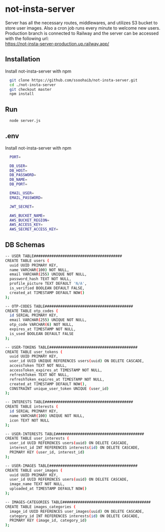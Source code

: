 # not-insta-server

Server has all the necessary routes, middlewares, and utilizes S3 bucket to store user images. Also a cron job runs every minute to welcome new users.
<br/>
Production branch is connected to Railway and the server can be accessed with the following url:
<br/>
https://not-insta-server-production.up.railway.app/

## Installation

Install not-insta-server with npm

```bash
  git clone https://github.com/ssoohaib/not-insta-server.git
  cd ./not-insta-server
  git checkout master
  npm install
```

## Run

```bash
  node server.js
```
    
## .env

Install not-insta-server with npm

```bash
  PORT=

  DB_USER=
  DB_HOST=
  DB_PASSWORD=
  DB_NAME=
  DB_PORT=

  EMAIL_USER=
  EMAIL_PASSWORD=

  JWT_SECRET=

  AWS_BUCKET_NAME=
  AWS_BUCKET_REGION=
  AWS_ACCESS_KEY=
  AWS_SECRET_ACCESS_KEY=
```
    
## DB Schemas

```bash
-- USER TABLE########################################
CREATE TABLE users (
  uuid UUID PRIMARY KEY,
  name VARCHAR(100) NOT NULL,
  email VARCHAR(255) UNIQUE NOT NULL,
  password_hash TEXT NOT NULL,
  profile_picture TEXT DEFAULT 'N/A',
  is_verified BOOLEAN DEFAULT FALSE,
  created_at TIMESTAMP DEFAULT NOW()
);

-- OTP-CODES TABLE########################################
CREATE TABLE otp_codes (
  id SERIAL PRIMARY KEY,
  email VARCHAR(255) UNIQUE NOT NULL,
  otp_code VARCHAR(6) NOT NULL,
  expires_at TIMESTAMP NOT NULL,
  is_used BOOLEAN DEFAULT FALSE
);

-- USER-TOKENS TABLE########################################
CREATE TABLE user_tokens (
  uuid UUID PRIMARY KEY,
  user_id UUID UNIQUE REFERENCES users(uuid) ON DELETE CASCADE,
  accessToken TEXT NOT NULL,
  accessToken_expires_at TIMESTAMP NOT NULL,
  refreshToken TEXT NOT NULL,
  refreshToken_expires_at TIMESTAMP NOT NULL,
  created_at TIMESTAMP DEFAULT NOW(),
  CONSTRAINT unique_user_token UNIQUE (user_id)
);

-- INTERESTS TABLE########################################
CREATE TABLE interests (
  id SERIAL PRIMARY KEY,
  name VARCHAR(100) UNIQUE NOT NULL,
  icon TEXT NOT NULL
);

-- USER-INTERESTS TABLE########################################
CREATE TABLE user_interests (
  user_id UUID REFERENCES users(uuid) ON DELETE CASCADE,
  interest_id INT REFERENCES interests(id) ON DELETE CASCADE,
  PRIMARY KEY (user_id, interest_id)
);

-- USER-IMAGES TABLE########################################
CREATE TABLE user_images (
  uuid UUID PRIMARY KEY,
  user_id UUID REFERENCES users(uuid) ON DELETE CASCADE,
  image_name TEXT NOT NULL,
  uploaded_at TIMESTAMP DEFAULT NOW()
);

-- IMAGES-CATEGORIES TABLE########################################
CREATE TABLE images_categories (
  image_id UUID REFERENCES user_images(uuid) ON DELETE CASCADE,
  category_id INT REFERENCES interests(id) ON DELETE CASCADE,
  PRIMARY KEY (image_id, category_id)
);

```
    
